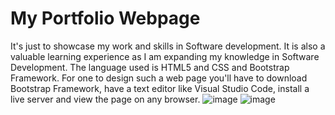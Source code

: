 # My Portfolio Webpage
It's just to showcase my work and skills in Software development. It is also a valuable learning  experience as I am expanding my knowledge in Software Development. The language used is HTML5 and CSS and Bootstrap Framework. For one to design such a web page you'll have to download Bootstrap Framework, have a text editor like Visual Studio Code, install a live server and view the page on any browser.
![image](https://user-images.githubusercontent.com/94919325/227773455-f30f8472-4b0d-46d7-92ee-8ec96e573228.png)
![image](https://user-images.githubusercontent.com/94919325/227773516-b06bc74c-c44d-4ac2-82f5-be65db08d4a4.png)
